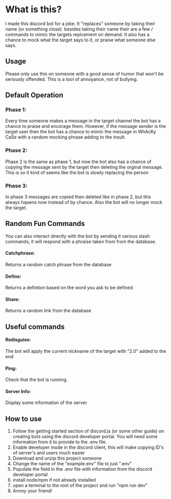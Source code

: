 # What is this?

I made this discord bot for a joke. It "replaces" someone by taking their name (or something close). besides taking their name their are a few / commands to mimic the targets replcement on demand. It also has a chance to mock what the target says to it, or praise what someone else says.

## Usage

Please only use this on someone with a good sense of humor that won't be seriously offended. This is a tool of annoyance, not of bullying.

## Default Operation

### Phase 1:

Every time someone makes a message in the target channel the bot has a chance to praise and encorage them. However, if the message sender is the target user then the bot has a chance to mimic the message in WhAcKy CaSe with a random mocking phrase adding to the insult.

### Phase 2:

Phase 2 is the same as phase 1, but now the bot also has a chance of copying the message sent by the target then deleting the orginal message. This is so it kind of seems like the bot is slowly replacing the person

### Phase 3:

In phase 3 messages are copied then deleted like in phase 2, but this always hapens now instead of by chance. Also the bot will no longer mock the target.

## Random Fun Commands

You can also interact directly with the bot by sending it various slash commands, it will respond with a phraise taken from from the database.

#### Catchphrase:

Returns a random catch phrase from the database

#### Define:

Returns a defintion based on the word you ask to be defined

#### Share:

Returns a random link from the database

## Useful commands

#### Redisguise:

The bot will apply the current nickname of the target with "2.0" added to the end

#### Ping:

Check that the bot is running.

#### Server Info:

Display some information of the server

## How to use

1. Follow the getting started section of discord.js (or some other guide) on creating bots using the discord developer portal. You will need some information from it to provide to the .env file.
2. Enable developer mode in the discord client, this will make copying ID's of server's and users much easier
3. Download and unzip this project someone
4. Change the name of the "example.env" file to just ".env"
5. Populate the field in the .env file with information from the discord developer portal
6. install node/npm if not already installed
7. open a terminal to the root of the project and run "npm run dev"
8. Annoy your friend!
